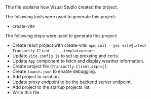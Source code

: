 This file explains how Visual Studio created the project.

The following tools were used to generate this project:
- create-vite

The following steps were used to generate this project:
- Create react project with create-vite: `npm init --yes vite@latest Transactly.Client -- --template=react`.
- Update `vite.config.js` to set up proxying and certs.
- Update `App` component to fetch and display weather information.
- Create project file (`Transactly.Client.esproj`).
- Create `launch.json` to enable debugging.
- Add project to solution.
- Update proxy endpoint to be the backend server endpoint.
- Add project to the startup projects list.
- Write this file.
